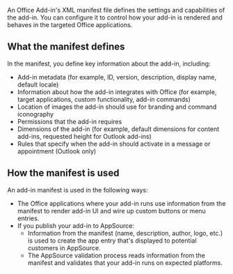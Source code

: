 An Office Add-in's XML manifest file defines the settings and capabilities of the add-in. You can configure it to control how your add-in is rendered and behaves in the targeted Office applications.

## What the manifest defines

In the manifest, you define key information about the add-in, including:

- Add-in metadata (for example, ID, version, description, display name, default locale)
- Information about how the add-in integrates with Office (for example, target applications, custom functionality, add-in commands)
- Location of images the add-in should use for branding and command iconography
- Permissions that the add-in requires
- Dimensions of the add-in (for example, default dimensions for content add-ins, requested height for Outlook add-ins)
- Rules that specify when the add-in should activate in a message or appointment (Outlook only)

## How the manifest is used

An add-in manifest is used in the following ways:

- The Office applications where your add-in runs use information from the manifest to render add-in UI and wire up custom buttons or menu entries.
- If you publish your add-in to AppSource:
  - Information from the manifest (name, description, author, logo, etc.) is used to create the app entry that's displayed to potential customers in AppSource.
  - The AppSource validation process reads information from the manifest and validates that your add-in runs on expected platforms.
